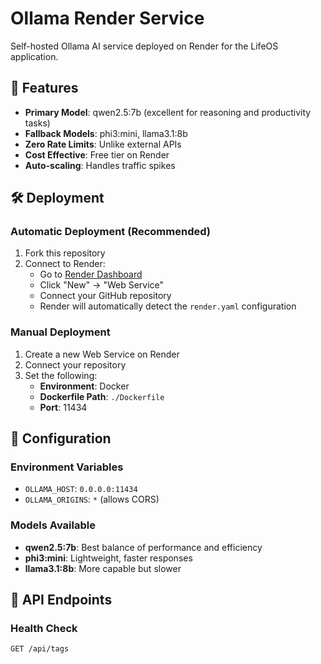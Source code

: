 # Ollama Render Service

Self-hosted Ollama AI service deployed on Render for the LifeOS application.

## 🚀 Features

- **Primary Model**: qwen2.5:7b (excellent for reasoning and productivity tasks)
- **Fallback Models**: phi3:mini, llama3.1:8b
- **Zero Rate Limits**: Unlike external APIs
- **Cost Effective**: Free tier on Render
- **Auto-scaling**: Handles traffic spikes

## 🛠️ Deployment

### Automatic Deployment (Recommended)

1. Fork this repository
2. Connect to Render:
   - Go to [Render Dashboard](https://dashboard.render.com)
   - Click "New" → "Web Service"
   - Connect your GitHub repository
   - Render will automatically detect the `render.yaml` configuration

### Manual Deployment

1. Create a new Web Service on Render
2. Connect your repository
3. Set the following:
   - **Environment**: Docker
   - **Dockerfile Path**: `./Dockerfile`
   - **Port**: 11434

## 🔧 Configuration

### Environment Variables

- `OLLAMA_HOST`: `0.0.0.0:11434`
- `OLLAMA_ORIGINS`: `*` (allows CORS)

### Models Available

- **qwen2.5:7b**: Best balance of performance and efficiency
- **phi3:mini**: Lightweight, faster responses
- **llama3.1:8b**: More capable but slower

## 📡 API Endpoints

### Health Check
```bash
GET /api/tags
